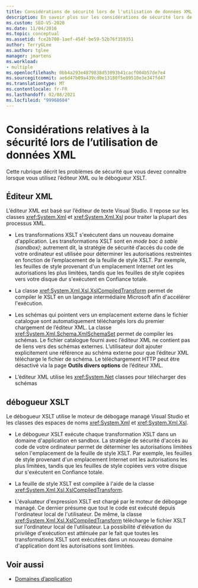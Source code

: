 ```yaml
---
title: Considérations de sécurité lors de l'utilisation de données XML
description: En savoir plus sur les considérations de sécurité lors de l’utilisation de données XML dans l’éditeur XML ou le débogueur XSLT.
ms.custom: SEO-VS-2020
ms.date: 11/04/2016
ms.topic: conceptual
ms.assetid: fce2b708-1aef-454f-be59-52b76f359351
author: TerryGLee
ms.author: tglee
manager: jmartens
ms.workload:
- multiple
ms.openlocfilehash: 0bb4a293e4879838d53093b41cacf004b57de7e4
ms.sourcegitcommit: ae6d47b09a439cd0e13180f5e89510e3e347fd47
ms.translationtype: MT
ms.contentlocale: fr-FR
ms.lasthandoff: 02/08/2021
ms.locfileid: "99968604"
---
```

# <a name="security-considerations-when-working-with-xml-data"></a>Considérations relatives à la sécurité lors de l’utilisation de données XML

Cette rubrique décrit les problèmes de sécurité que vous devez connaître lorsque vous utilisez l’éditeur XML ou le débogueur XSLT.

## <a name="xml-editor"></a>Éditeur XML

L’éditeur XML est basé sur l’éditeur de texte Visual Studio. Il repose sur les classes <xref:System.Xml> et <xref:System.Xml.Xsl> pour traiter la plupart des processus XML.

- Les transformations XSLT s'exécutent dans un nouveau domaine d'application. Les transformations XSLT sont en *mode bac à sable (sandbox)*; autrement dit, la stratégie de sécurité d’accès du code de votre ordinateur est utilisée pour déterminer les autorisations restreintes en fonction de l’emplacement de la feuille de style XSLT. Par exemple, les feuilles de style provenant d'un emplacement Internet ont les autorisations les plus limitées, tandis que les feuilles de style copiées vers votre disque dur s'exécutent en Confiance totale.

- La classe <xref:System.Xml.Xsl.XslCompiledTransform> permet de compiler le XSLT en un langage intermédiaire Microsoft afin d'accélérer l'exécution.

- Les schémas qui pointent vers un emplacement externe dans le fichier catalogue sont automatiquement téléchargés lors du premier chargement de l’éditeur XML. La classe <xref:System.Xml.Schema.XmlSchemaSet> permet de compiler les schémas. Le fichier catalogue fourni avec l’éditeur XML ne contient pas de liens vers des schémas externes. L’utilisateur doit ajouter explicitement une référence au schéma externe pour que l’éditeur XML télécharge le fichier de schéma. Le téléchargement HTTP peut être désactivé via la page **Outils divers options** de l’éditeur XML.

- L’éditeur XML utilise les <xref:System.Net> classes pour télécharger des schémas

## <a name="xslt-debugger"></a>débogueur XSLT

Le débogueur XSLT utilise le moteur de débogage managé Visual Studio et les classes des espaces de noms <xref:System.Xml> et <xref:System.Xml.Xsl>.

- Le débogueur XSLT exécute chaque transformation XSLT dans un domaine d'application en sandbox. La stratégie de sécurité d'accès au code de votre ordinateur permet de déterminer les autorisations limitées selon l'emplacement de la feuille de style XSLT. Par exemple, les feuilles de style provenant d'un emplacement Internet ont les autorisations les plus limitées, tandis que les feuilles de style copiées vers votre disque dur s'exécutent en Confiance totale.

- La feuille de style XSLT est compilée à l'aide de la classe <xref:System.Xml.Xsl.XslCompiledTransform>.

- L'évaluateur d'expression XSLT est chargé par le moteur de débogage managé. Ce dernier présume que tout le code est exécuté depuis l'ordinateur local de l'utilisateur. De même, la classe <xref:System.Xml.Xsl.XslCompiledTransform> télécharge le fichier XSLT sur l'ordinateur local de l'utilisateur. La possibilité d'élévation du privilège d'exécution est atténuée par le fait que toutes les transformations XSLT sont exécutées dans un nouveau domaine d'application dont les autorisations sont limitées.

## <a name="see-also"></a>Voir aussi

- [Domaines d’application](/dotnet/framework/app-domains/application-domains)